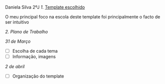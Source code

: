 Daniela Silva 2ºJ
*1.* [Template escolhido](https://html5up.net/massively)

O meu principal foco na escola deste template foi principalmente o facto de ser intuitivo

*2. Plano de Trabalho*

*31 de Março*
- [ ] Escolha de cada tema
- [ ] Informação, imagens

*2 de abril*
- [ ] Organização do template
